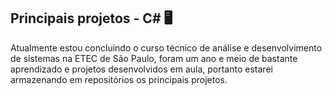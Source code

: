 ## Principais projetos - C# 🖥️
Atualmente estou concluindo o curso técnico de análise e desenvolvimento de sistemas na ETEC de São Paulo, foram um ano e meio de bastante aprendizado e projetos desenvolvidos em aula, portanto estarei armazenando em repositórios os principais projetos.
